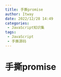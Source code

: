 ```yaml
---
title: 手撕promise
author: Itway
date: 2022/12/28 14:49
categories:
 - JavaScript知识集
tags:
 - JavaScript
 - 手撕源码
---
```


# 手撕promise
